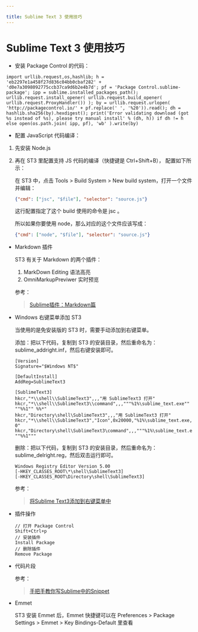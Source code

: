 ```yaml
---

title: Sublime Text 3 使用技巧
---
```


# Sublime Text 3 使用技巧

- 安装 Package Control 的代码：

```shell
import urllib.request,os,hashlib; h = 'eb2297e1a458f27d836c04bb0cbaf282' + 'd0e7a3098092775ccb37ca9d6b2e4b7d'; pf = 'Package Control.sublime-package'; ipp = sublime.installed_packages_path(); urllib.request.install_opener( urllib.request.build_opener( urllib.request.ProxyHandler()) ); by = urllib.request.urlopen( 'http://packagecontrol.io/' + pf.replace(' ', '%20')).read(); dh = hashlib.sha256(by).hexdigest(); print('Error validating download (got %s instead of %s), please try manual install' % (dh, h)) if dh != h else open(os.path.join( ipp, pf), 'wb' ).write(by)
```

- 配置 JavaScript 代码编译：

1. 先安装 Node.js
1. 再在 ST3 里配置支持 JS 代码的编译（快捷键是 Ctrl+Shift+B）， 配置如下所示：

    在 ST3 中，点击 Tools > Build System > New build system，打开一个文件并编辑：

    ```json
    {"cmd": ["jsc", "$file"], "selector": "source.js"}
    ```

    这行配置指定了这个 build 使用的命令是 jsc 。

    所以如果你要使用 node，那么对应的这个文件应该写成：

    ```json
    {"cmd": ["node", "$file"], "selector": "source.js"}
    ```

- Markdown 插件

    ST3 有关于 Markdown 的两个插件：

    1. MarkDown Editing 语法高亮
    2. OmniMarkupPreviwer 实时预览

    参考：
    > [Sublime插件：Markdown篇](http://www.jianshu.com/p/aa30cc25c91b)

- Windows 右键菜单添加 ST3

    当使用的是免安装版的 ST3 时，需要手动添加到右键菜单。

    添加：把以下代码，复制到 ST3 的安装目录，然后重命名为：sublime_addright.inf，然后右键安装即可。

    ```shell
    [Version]
    Signature="$Windows NT$"

    [DefaultInstall]
    AddReg=SublimeText3

    [SublimeText3]
    hkcr,"*\\shell\\SublimeText3",,,"用 SublimeText3 打开"
    hkcr,"*\\shell\\SublimeText3\\command",,,"""%1%\sublime_text.exe"" ""%%1"" %%*"
    hkcr,"Directory\shell\SublimeText3",,,"用 SublimeText3 打开"
    hkcr,"*\\shell\\SublimeText3","Icon",0x20000,"%1%\sublime_text.exe, 0"
    hkcr,"Directory\shell\SublimeText3\command",,,"""%1%\sublime_text.exe"" ""%%1"""
    ```

    删除：把以下代码，复制到 ST3 的安装目录，然后重命名为：sublime_delright.reg，然后双击运行即可。

    ```shell
    Windows Registry Editor Version 5.00
    [-HKEY_CLASSES_ROOT\*\shell\SublimeText3]
    [-HKEY_CLASSES_ROOT\Directory\shell\SublimeText3]
    ```

    参考：
    > [将Sublime Text3添加到右键菜单中](http://my.oschina.net/adairs/blog/466777)

- 插件操作

    ```shell
    // 打开 Package Control
    Shift+Ctrl+p
    // 安装插件
    Install Package
    // 删除插件
    Remove Package
    ```

- 代码片段

    参考：
    > [手把手教你写Sublime中的Snippet](http://www.jianshu.com/p/356bd7b2ea8e)

- Emmet

    ST3 安装 Emmet 后，Emmet 快捷键可以在 Preferences > Package Settings > Emmet > Key Bindings-Default 里查看

